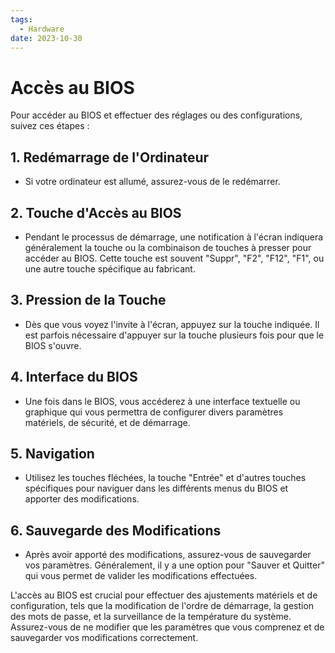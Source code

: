 ```yaml
---
tags:
  - Hardware
date: 2023-10-30
---
```

# Accès au BIOS

Pour accéder au BIOS et effectuer des réglages ou des configurations, suivez ces étapes :

## 1. Redémarrage de l'Ordinateur

- Si votre ordinateur est allumé, assurez-vous de le redémarrer.

## 2. Touche d'Accès au BIOS

- Pendant le processus de démarrage, une notification à l'écran indiquera généralement la touche ou la combinaison de touches à presser pour accéder au BIOS. Cette touche est souvent "Suppr", "F2", "F12", "F1", ou une autre touche spécifique au fabricant.

## 3. Pression de la Touche

- Dès que vous voyez l'invite à l'écran, appuyez sur la touche indiquée. Il est parfois nécessaire d'appuyer sur la touche plusieurs fois pour que le BIOS s'ouvre.

## 4. Interface du BIOS

- Une fois dans le BIOS, vous accéderez à une interface textuelle ou graphique qui vous permettra de configurer divers paramètres matériels, de sécurité, et de démarrage.

## 5. Navigation

- Utilisez les touches fléchées, la touche "Entrée" et d'autres touches spécifiques pour naviguer dans les différents menus du BIOS et apporter des modifications.

## 6. Sauvegarde des Modifications

- Après avoir apporté des modifications, assurez-vous de sauvegarder vos paramètres. Généralement, il y a une option pour "Sauver et Quitter" qui vous permet de valider les modifications effectuées.

L'accès au BIOS est crucial pour effectuer des ajustements matériels et de configuration, tels que la modification de l'ordre de démarrage, la gestion des mots de passe, et la surveillance de la température du système. Assurez-vous de ne modifier que les paramètres que vous comprenez et de sauvegarder vos modifications correctement.
